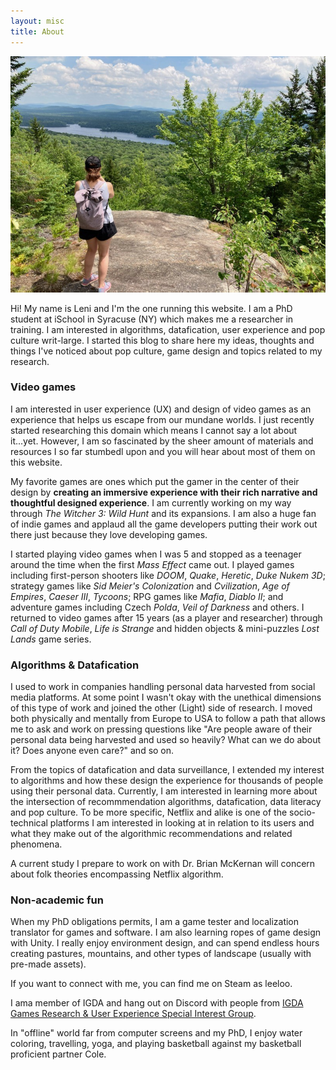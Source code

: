 ```yaml
---
layout: misc
title: About
---
```


<img src="/assets/img/leni-about.jpg">

Hi! My name is Leni and I'm the one running this website. I am a PhD student at iSchool in Syracuse (NY) which makes me a researcher in training. I am interested in algorithms, datafication, user experience and pop culture writ-large. I started this blog to share here my ideas, thoughts and things I've noticed about pop culture, game design and topics related to my research.

### Video games
I am interested in user experience (UX) and design of video games as an experience that helps us escape from our mundane worlds. I just recently started researching this domain which means I cannot say a lot about it...yet. However, I am so fascinated by the sheer amount of materials and resources I so far stumbedl upon and you will hear about most of them on this website.

My favorite games are ones which put the gamer in the center of their design by **creating an immersive experience with their rich narrative and thoughtful designed experience**. I am currently working on my way through *The Witcher 3: Wild Hunt* and its expansions. I am also a huge fan of indie games and applaud all the game developers putting their work out there just because they love developing games. 

I started playing video games when I was 5 and stopped as a teenager around the time when the first *Mass Effect* came out. I played games including first-person shooters like *DOOM*, *Quake*, *Heretic*, *Duke Nukem 3D*; strategy games like *Sid Meier's Colonization* and *Cvilization*, *Age of Empires*, *Caeser III*, *Tycoons*; RPG games like *Mafia*, *Diablo II*; and adventure games including Czech *Polda*, *Veil of Darkness* and others. I returned to video games after 15 years (as a player and researcher) through *Call of Duty Mobile*, *Life is Strange* and hidden objects & mini-puzzles *Lost Lands* game series. 

### Algorithms & Datafication

I used to work in companies handling personal data harvested from social media platforms. At some point I wasn't okay with the unethical dimensions of this type of work and joined the other (Light) side of research. I moved both physically and mentally from Europe to USA to follow a path that allows me to ask and work on pressing questions like "Are people aware of their personal data being harvested and used so heavily? What can we do about it? Does anyone even care?" and so on.

From the topics of datafication and data surveillance, I extended my interest to algorithms and how these design the experience for thousands of people using their personal data. Currently, I am interested in learning more about the intersection of recommmendation algorithms, datafication, data literacy and pop culture. To be more specific, Netflix and alike is one of the socio-technical platforms I am interested in looking at in relation to its users and what they make out of the algorithmic recommendations and related phenomena.

A current study I prepare to work on with Dr. Brian McKernan will concern about folk theories encompassing Netflix algorithm.

### Non-academic fun

When my PhD obligations permits, I am a game tester and localization translator for games and software. I am also learning ropes of game design with Unity. I really enjoy environment design, and can spend endless hours creating pastures, mountains, and other types of landscape (usually with pre-made assets). 

If you want to connect with me, you can find me on Steam as leeloo.

I ama member of IGDA and hang out on Discord with people from <a href="https://designoriented.net/">IGDA Games Research & User Experience Special Interest Group</a>.

In "offline" world far from computer screens and my PhD, I enjoy water coloring, travelling, yoga, and playing basketball against my basketball proficient partner Cole.

